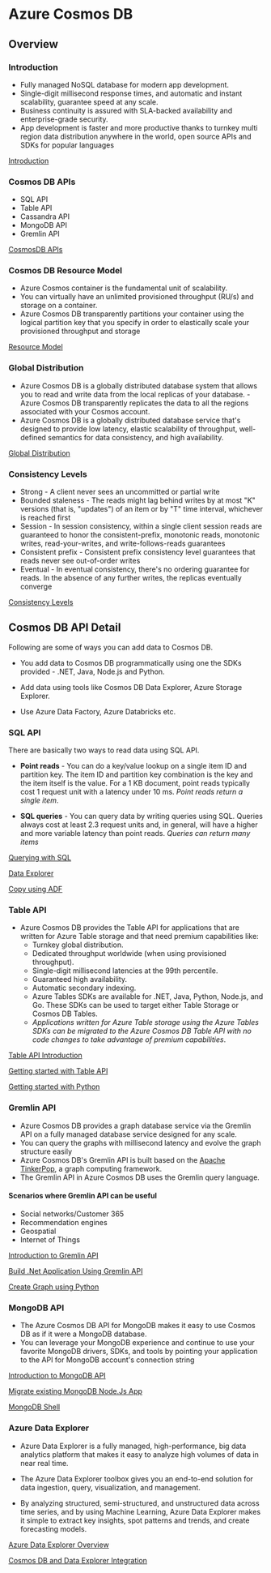 # Azure Cosmos DB

## Overview

### Introduction

- Fully managed NoSQL database for modern app development.
- Single-digit millisecond response times, and automatic and instant scalability, guarantee speed at any scale.
- Business continuity is assured with SLA-backed availability and enterprise-grade security.
- App development is faster and more productive thanks to turnkey multi region data distribution anywhere in the world, open source APIs and SDKs for popular languages

[Introduction](https://docs.microsoft.com/en-us/azure/cosmos-db/introduction)

### Cosmos DB APIs

- SQL API
- Table API
- Cassandra API
- MongoDB API
- Gremlin API

[CosmosDB APIs](https://docs.microsoft.com/en-us/azure/cosmos-db/choose-api)

### Cosmos DB Resource Model

- Azure Cosmos container is the fundamental unit of scalability.
- You can virtually have an unlimited provisioned throughput (RU/s) and storage on a container.
- Azure Cosmos DB transparently partitions your container using the logical partition key that you specify in order to elastically scale your provisioned throughput and storage

[Resource Model](https://docs.microsoft.com/en-us/azure/cosmos-db/account-databases-containers-items)

### Global Distribution

- Azure Cosmos DB is a globally distributed database system that allows you to read and write data from the local replicas of your database. - Azure Cosmos DB transparently replicates the data to all the regions associated with your Cosmos account.
- Azure Cosmos DB is a globally distributed database service that's designed to provide low latency, elastic scalability of throughput, well-defined semantics for data consistency, and high availability.

[Global Distribution](https://docs.microsoft.com/en-us/azure/cosmos-db/distribute-data-globally)

### Consistency Levels

- Strong - A client never sees an uncommitted or partial write
- Bounded staleness - The reads might lag behind writes by at most "K" versions (that is, "updates") of an item or by "T" time interval, whichever is reached first
- Session - In session consistency, within a single client session reads are guaranteed to honor the consistent-prefix, monotonic reads, monotonic writes, read-your-writes, and write-follows-reads guarantees
- Consistent prefix - Consistent prefix consistency level guarantees that reads never see out-of-order writes
- Eventual - In eventual consistency, there's no ordering guarantee for reads. In the absence of any further writes, the replicas eventually converge

[Consistency Levels](https://docs.microsoft.com/en-us/azure/cosmos-db/consistency-levels)

## Cosmos DB API Detail

Following are some of ways you can add data to Cosmos DB.

- You add data to Cosmos DB programmatically using one the SDKs provided - .NET, Java, Node.js and Python.

- Add data using tools like Cosmos DB Data Explorer, Azure Storage Explorer.

- Use Azure Data Factory, Azure Databricks etc.

### SQL API

There are basically two ways to read data using SQL API.

- **Point reads** - You can do a key/value lookup on a single item ID and partition key. The item ID and partition key combination is the key and the item itself is the value. For a 1 KB document, point reads typically cost 1 request unit with a latency under 10 ms. _Point reads return a single item_.

- **SQL queries** - You can query data by writing queries using SQL. Queries always cost at least 2.3 request units and, in general, will have a higher and more variable latency than point reads. _Queries can return many items_

[Querying with SQL](https://docs.microsoft.com/en-us/azure/cosmos-db/sql/sql-query-getting-started)

[Data Explorer](https://docs.microsoft.com/en-us/azure/cosmos-db/data-explorer)

[Copy using ADF](https://docs.microsoft.com/en-us/azure/data-factory/connector-azure-cosmos-db?tabs=data-factory)

### Table API

- Azure Cosmos DB provides the Table API for applications that are written for Azure Table storage and that need premium capabilities like:
  - Turnkey global distribution.
  - Dedicated throughput worldwide (when using provisioned throughput).
  - Single-digit millisecond latencies at the 99th percentile.
  - Guaranteed high availability.
  - Automatic secondary indexing.
  - Azure Tables SDKs are available for .NET, Java, Python, Node.js, and Go. These SDKs can be used to target either Table Storage or Cosmos DB Tables.
  - _Applications written for Azure Table storage using the Azure Tables SDKs can be migrated to the Azure Cosmos DB Table API with no code changes to take advantage of premium capabilities_.

[Table API Introduction](https://docs.microsoft.com/en-us/azure/cosmos-db/table/introduction)

[Getting started with Table API](https://willvelida.medium.com/getting-started-with-the-table-api-in-azure-cosmos-db-1509fd52e46b)

[Getting started with Python](https://docs.microsoft.com/en-gb/azure/cosmos-db/table/how-to-use-python)

### Gremlin API

- Azure Cosmos DB provides a graph database service via the Gremlin API on a fully managed database service designed for any scale.
- You can query the graphs with millisecond latency and evolve the graph structure easily
- Azure Cosmos DB's Gremlin API is built based on the [Apache TinkerPop](https://tinkerpop.apache.org), a graph computing framework.
- The Gremlin API in Azure Cosmos DB uses the Gremlin query language.

#### Scenarios where Gremlin API can be useful

- Social networks/Customer 365
- Recommendation engines
- Geospatial
- Internet of Things

[Introduction to Gremlin API](https://docs.microsoft.com/en-us/azure/cosmos-db/graph/graph-introduction)

[Build .Net Application Using Gremlin API](https://docs.microsoft.com/en-us/azure/cosmos-db/graph/create-graph-dotnet)

[Create Graph using Python](https://docs.microsoft.com/en-us/azure/cosmos-db/graph/create-graph-python)

### MongoDB API

- The Azure Cosmos DB API for MongoDB makes it easy to use Cosmos DB as if it were a MongoDB database.
- You can leverage your MongoDB experience and continue to use your favorite MongoDB drivers, SDKs, and tools by pointing your application to the API for MongoDB account's connection string

[Introduction to MongoDB API](https://docs.microsoft.com/en-us/azure/cosmos-db/mongodb/mongodb-introduction)

[Migrate existing MongoDB Node.Js App](https://docs.microsoft.com/en-us/azure/cosmos-db/mongodb/create-mongodb-nodejs)

[MongoDB Shell](https://docs.mongodb.com/manual/reference/mongo-shell/)

### Azure Data Explorer

- Azure Data Explorer is a fully managed, high-performance, big data analytics platform that makes it easy to analyze high volumes of data in near real time.

- The Azure Data Explorer toolbox gives you an end-to-end solution for data ingestion, query, visualization, and management.

- By analyzing structured, semi-structured, and unstructured data across time series, and by using Machine Learning, Azure Data Explorer makes it simple to extract key insights, spot patterns and trends, and create forecasting models.

[Azure Data Explorer Overview](https://docs.microsoft.com/en-us/azure/data-explorer/data-explorer-overview)

[Cosmos DB and Data Explorer Integration](https://github.com/Azure/azure-kusto-labs/tree/master/cosmosdb-adx-integration)
